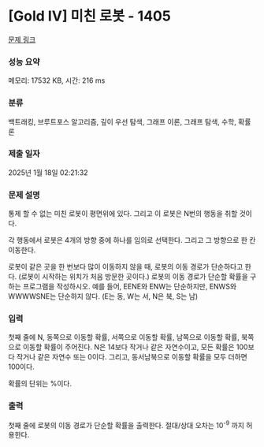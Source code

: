 # [Gold IV] 미친 로봇 - 1405 

[문제 링크](https://www.acmicpc.net/problem/1405) 

### 성능 요약

메모리: 17532 KB, 시간: 216 ms

### 분류

백트래킹, 브루트포스 알고리즘, 깊이 우선 탐색, 그래프 이론, 그래프 탐색, 수학, 확률론

### 제출 일자

2025년 1월 18일 02:21:32

### 문제 설명

<p>통제 할 수 없는 미친 로봇이 평면위에 있다. 그리고 이 로봇은 N번의 행동을 취할 것이다.</p>

<p>각 행동에서 로봇은 4개의 방향 중에 하나를 임의로 선택한다. 그리고 그 방향으로 한 칸 이동한다.</p>

<p>로봇이 같은 곳을 한 번보다 많이 이동하지 않을 때, 로봇의 이동 경로가 단순하다고 한다. (로봇이 시작하는 위치가 처음 방문한 곳이다.) 로봇의 이동 경로가 단순할 확률을 구하는 프로그램을 작성하시오. 예를 들어, EENE와 ENW는 단순하지만, ENWS와 WWWWSNE는 단순하지 않다. (E는 동, W는 서, N은 북, S는 남)</p>

### 입력 

 <p>첫째 줄에 N, 동쪽으로 이동할 확률, 서쪽으로 이동할 확률, 남쪽으로 이동할 확률, 북쪽으로 이동할 확률이 주어진다. N은 14보다 작거나 같은 자연수이고,  모든 확률은 100보다 작거나 같은 자연수 또는 0이다. 그리고, 동서남북으로 이동할 확률을 모두 더하면 100이다.</p>

<p>확률의 단위는 %이다.</p>

### 출력 

 <p>첫째 줄에 로봇의 이동 경로가 단순할 확률을 출력한다. 절대/상대 오차는 10<sup>-9</sup> 까지 허용한다.</p>

